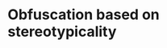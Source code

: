 # Obfuscation based on stereotypicality

<!--
Otras son las cosas que transforman aquel vertigo entre sus dos miradas
muchas veces volveras a ser mi quinto silencio 
se que has de caminar
volveras a traves de aquel circulo que hemos creado,
con esa inconsistencia, otra vez estaremos eternamente reflejandonos 

There are other things that can vertiginoulsy change their gazes
Many times you will be my fifth silence again 
I am certain you have to fly away
You will be back to that circle we had created
With that inconsistence, we will one more time mirror each other 
 -->
